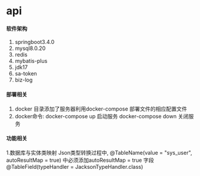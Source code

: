# api

#### 软件架构
1. springboot3.4.0
2. mysql8.0.20 
3. redis 
4. mybatis-plus
5. jdk17 
6. sa-token
7. biz-log

#### 部署相关
1. docker 目录添加了服务器利用docker-compose 部署文件的相应配置文件
2. docker命令: docker-compose up 启动服务 docker-compose down 关闭服务

#### 功能相关
1.数据库与实体类映射 Json类型转换过程中,
@TableName(value = "sys_user", autoResultMap = true) 中必须添加autoResultMap = true
字段    @TableField(typeHandler = JacksonTypeHandler.class)
